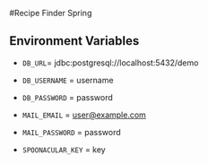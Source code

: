 #Recipe Finder Spring

## Environment Variables
* `DB_URL`= jdbc:postgresql://localhost:5432/demo
* `DB_USERNAME` = username
* `DB_PASSWORD` = password

* `MAIL_EMAIL` = user@example.com
* `MAIL_PASSWORD` = password

* `SPOONACULAR_KEY` = key